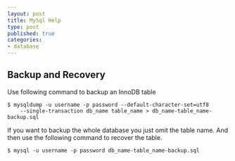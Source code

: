 ```yaml
---
layout: post
title: MySql Help
type: post
published: true
categories:
- database
---
```


## Backup and Recovery

Use following command to backup an InnoDB table
```
$ mysqldump -u username -p password --default-character-set=utf8 
    --single-transaction db_name table_name > db_name-table_name-backup.sql
```
If you want to backup the whole database you just omit the table name. And
then use the following command to recover the table.
```
$ mysql -u username -p password db_name-table_name-backup.sql
```